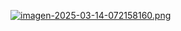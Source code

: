 [![imagen-2025-03-14-072158160.png](https://i.postimg.cc/qqFzyjwP/imagen-2025-03-14-072158160.png)](https://postimg.cc/m1QLG30j)
